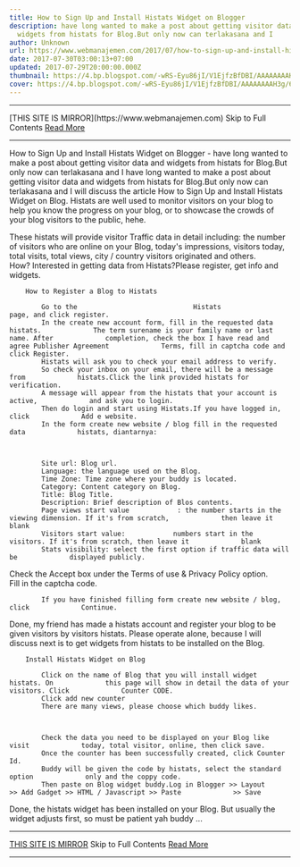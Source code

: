 ```yaml
---
title: How to Sign Up and Install Histats Widget on Blogger
description: have long wanted to make a post about getting visitor data and
  widgets from histats for Blog.But only now can terlakasana and I
author: Unknown
url: https://www.webmanajemen.com/2017/07/how-to-sign-up-and-install-histats.html
date: 2017-07-30T03:00:13+07:00
updated: 2017-07-29T20:00:00.000Z
thumbnail: https://4.bp.blogspot.com/-wRS-Eyu86jI/V1EjfzBfDBI/AAAAAAAAH3g/6KiOnExqzUE_FGzf2zLefBXrt78IWbJ1gCLcB/s320/histats.jpg
cover: https://4.bp.blogspot.com/-wRS-Eyu86jI/V1EjfzBfDBI/AAAAAAAAH3g/6KiOnExqzUE_FGzf2zLefBXrt78IWbJ1gCLcB/s320/histats.jpg
---
```


<hr/> [THIS SITE IS MIRROR](https://www.webmanajemen.com) Skip to Full Contents <a href="https://www.webmanajemen.com/2017/07/how-to-sign-up-and-install-histats.html" rel="follow" class="button" id="read-more">Read More</a> <hr/> How to Sign Up and Install Histats Widget on Blogger - have long wanted to make a post about getting visitor data and widgets from histats for Blog.But only now can terlakasana and I have long wanted to make a post about getting visitor data and widgets         from histats for Blog.But only now can terlakasana and I will discuss         the article How to Sign Up and Install Histats Widget on Blog. Histats         are well used to monitor visitors on your blog to help you know the         progress on your blog, or to showcase the crowds of your blog visitors         to the public, hehe.         

                                    
These histats will provide visitor Traffic data in detail including:         the number of visitors who are online on your Blog, today's         impressions, visitors today, total visits, total views, city / country         visitors originated and others.         
How? Interested in getting data from Histats?Please register, get info         and widgets.         



        How to Register a Blog to Histats     

            Go to the                             Histats                         page, and click register.         
            In the create new account form, fill in the requested data histats.             The term surename is your family name or last name. After             completion, check the box I have read and agree Publisher Agreement             Terms, fill in captcha code and click Register.         
            Histats will ask you to check your email address to verify.         
            So check your inbox on your email, there will be a message from             histats.Click the link provided histats for verification.         
            A message will appear from the histats that your account is active,             and ask you to login.         
            Then do login and start using Histats.If you have logged in, click             Add e website.         
            In the form create new website / blog fill in the requested data             histats, diantarnya:         

    

            Site url: Blog url.         
            Language: the language used on the Blog.         
            Time Zone: Time zone where your buddy is located.         
            Category: Content category on Blog.         
            Title: Blog Title.         
            Description: Brief description of Blos contents.         
            Page views start value            : the number starts in the viewing dimension. If it's from scratch,             then leave it blank         
            Visitors start value:            numbers start in the visitors. If it's from scratch, then leave it             blank         
            Stats visibility: select the first option if traffic data will be             displayed publicly.         
Check the Accept box under the            Terms of use & Privacy Policy option.        
            Fill in the captcha code.         

    

            If you have finished filling form create new website / blog, click             Continue.         
Done, my friend has made a histats account and register your blog to be     given visitors by visitors histats. Please operate alone, because I will     discuss next is to get widgets from histats to be installed on the Blog.     

        Install Histats Widget on Blog     

            Click on the name of Blog that you will install widget histats. On             this page will show in detail the data of your visitors. Click             Counter CODE.         
            Click add new counter         
            There are many views, please choose which buddy likes.         

                        

            Check the data you need to be displayed on your Blog like visit             today, total visitor, online, then click save.         
            Once the counter has been successfully created, click Counter Id.         
            Buddy will be given the code by histats, select the standard option             only and the coppy code.         
            Then paste on Blog widget buddy.Log in Blogger >> Layout             >> Add Gadget >> HTML / Javascript >> Paste             >> Save         
Done, the histats widget has been installed on your Blog. But usually the     widget adjusts first, so must be patient yah buddy ... <hr/> [THIS SITE IS MIRROR](https://www.webmanajemen.com) Skip to Full Contents <a href="https://www.webmanajemen.com/2017/07/how-to-sign-up-and-install-histats.html" rel="follow" class="button" id="read-more">Read More</a> <hr/>